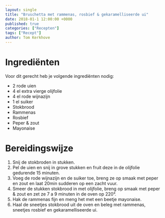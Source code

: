 ```yaml
---
layout: single
title: "Bruschetta met rammenas, rosbief & gekaramelliseerde ui"
date: 2018-01-1 12:00:00 +0000
published: true
categories: ["Recepten"]
tags: ["Recept"]
author: Tom Kerkhove
---
```


# Ingrediënten
Voor dit gerecht heb je volgende ingrediënten nodig:

- 2 rode uien
- 4 el extra vierge olijfolie
- 4 el rode wijnazijn
- 1 el suiker
- Stokbrood
- Rammenas
- Rosbief
- Peper & zout
- Mayonaise

# Bereidingswijze

1. Snij de stokbroden in stukken.
2. Pel de uien en snij in grove stukken en fruit deze in de olijfolie gedurende 15 minuten.
3. Voeg de rode wijnazijn en de suiker toe, breng ze op smaak met peper en zout en laat 20min sudderen op een zacht vuur.
4. Smeer de stukken stokbrood in met olijfolie, breng op smaak met peper & zout en zet ze 7 a 9 minuten
in de oven op 220°.
5. Hak de rammenas fijn en meng het met een beetje mayonaise.
6. Haal de sneetjes stokbrood uit de oven en beleg met rammenas, sneetjes rosbief en gekaramelliseerde ui.